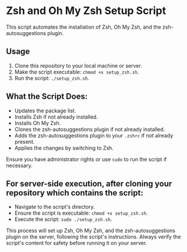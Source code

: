 # Zsh and Oh My Zsh Setup Script

This script automates the installation of Zsh, Oh My Zsh, and the zsh-autosuggestions plugin.

## Usage

1. Clone this repository to your local machine or server.
2. Make the script executable: `chmod +x setup_zsh.sh`.
3. Run the script: `./setup_zsh.sh`.

## What the Script Does:

- Updates the package list.
- Installs Zsh if not already installed.
- Installs Oh My Zsh.
- Clones the zsh-autosuggestions plugin if not already installed.
- Adds the zsh-autosuggestions plugin to your `.zshrc` if not already present.
- Applies the changes by switching to Zsh.

Ensure you have administrator rights or use `sudo` to run the script if necessary.

## For server-side execution, after cloning your repository which contains the script:

- Navigate to the script's directory.
- Ensure the script is executable: `chmod +x setup_zsh.sh`.
- Execute the script: `sudo ./setup_zsh.sh`.

This process will set up Zsh, Oh My Zsh, and the zsh-autosuggestions plugin on the server, following the script's instructions. Always verify the script's content for safety before running it on your server.
